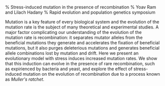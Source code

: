 % Stress-induced mutation in the presence of recombination
% Yoav Ram and Lilach Hadany
% Rapid evolution and population genetics symposium

Mutation is a key feature of every biological system and the evolution of the mutation rate is the subject of many theoretical and experimental studies. 
A major factor complicating our understanding of the evolution of the mutation rate is recombination: it separates mutator alleles from the beneficial mutations they generate and accelerates the fixation of beneficial mutations, but it also purges deleterious mutations and generates beneficial allele combinations lost by mutation and drift.
Here we present an evolutionary model with stress induces increased mutation rates. We show that this induction can evolve in the presence of rare recombination, such as expirienced by bacteria and yeast, and explore the effect of stress-induced mutation on the evolution of recombination due to a process known as *Muller's ratchet*.
